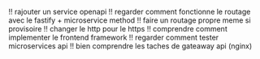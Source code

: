!! rajouter un service openapi 
!! regarder comment fonctionne le routage avec le fastify + microservice method
!! faire un routage propre meme si provisoire
!! changer le http pour le https
!! comprendre comment implementer le frontend framework 
!! regarder comment tester microservices api
!! bien comprendre les taches de gateaway api (nginx)